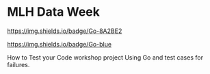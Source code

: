 # MLH Data Week 
https://img.shields.io/badge/Go-8A2BE2 

https://img.shields.io/badge/Go-blue

How to Test your Code workshop project
Using Go and test cases for failures.
